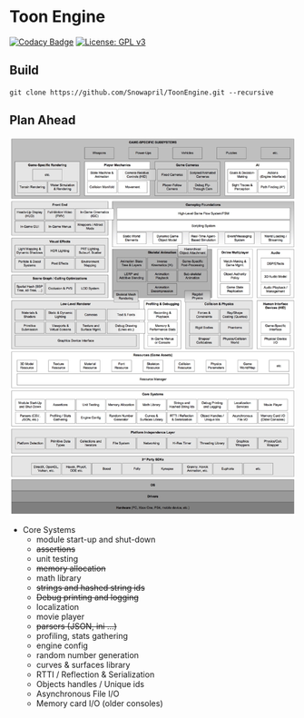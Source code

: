 # Toon Engine 

[![Codacy Badge](https://api.codacy.com/project/badge/Grade/2860280b79be4b3898b6915edb16769d)](https://app.codacy.com/app/Snowapril/ToonEngine?utm_source=github.com&utm_medium=referral&utm_content=Snowapril/ToonEngine&utm_campaign=Badge_Grade_Dashboard)
[![License: GPL v3](https://img.shields.io/badge/License-GPLv3-blue.svg)](https://www.gnu.org/licenses/gpl-3.0)

## Build
```
git clone https://github.com/Snowapril/ToonEngine.git --recursive
```

## Plan Ahead

![Plan_ahead](./plan_ahead.jpg)

* Core Systems
	- module start-up and shut-down
	- ~~assertions~~
	- unit testing
	- ~~memory allocation~~
	- math library
	- ~~strings and hashed string ids~~
	- ~~Debug printing and logging~~
	- localization
	- movie player
	- ~~parsers (JSON, ini ...)~~
	- profiling, stats gathering
	- engine config
	- random number generation
	- curves & surfaces library
	- RTTI / Reflection & Serialization
	- Objects handles / Unique ids
	- Asynchronous File I/O
	- Memory card I/O (older consoles) 
